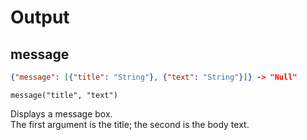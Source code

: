 # Output

## message

```json
{"message": [{"title": "String"}, {"text": "String"}]} -> "Null"
```

```text
message("title", "text")
```

Displays a message box.  
The first argument is the title; the second is the body text.  
